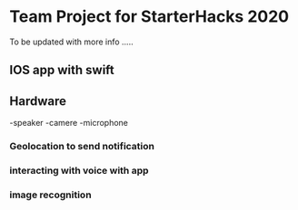 # Team Project for StarterHacks 2020

To be updated with more info .....
 
## IOS app with swift 

## Hardware 
-speaker
-camere
-microphone 

### Geolocation to send notification 
### interacting with voice with app 
### image recognition
